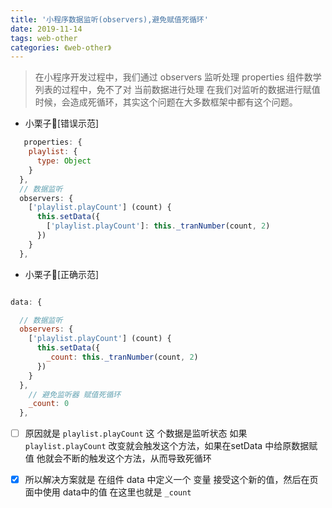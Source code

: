 ```yaml
---
title: '小程序数据监听(observers),避免赋值死循环'
date: 2019-11-14
tags: web-other
categories: 《web-other》
---
```




> 在小程序开发过程中，我们通过 observers 监听处理 properties 组件数学列表的过程中，免不了对 当前数据进行处理 
> 在我们对监听的数据进行赋值时候，会造成死循环，其实这个问题在大多数框架中都有这个问题。

- 小栗子🌰[错误示范]
```js
   properties: {
    playlist: {
      type: Object
    }
  },
  // 数据监听
  observers: {
    ['playlist.playCount'] (count) {
      this.setData({
        ['playlist.playCount']: this._tranNumber(count, 2)
      })
    }
  },
```
- 小栗子🌰[正确示范]

```js

data: {

  // 数据监听
  observers: {
    ['playlist.playCount'] (count) {
      this.setData({
        _count: this._tranNumber(count, 2)
      })
    }
  },
    // 避免监听器 赋值死循环
    _count: 0
  },
```


 - [ ] 原因就是 `playlist.playCount` 这 个数据是监听状态 如果 `playlist.playCount` 改变就会触发这个方法，如果在setData 中给原数据赋值 他就会不断的触发这个方法，从而导致死循环

- [x] 所以解决方案就是 在组件 data 中定义一个 变量 接受这个新的值，然后在页面中使用 data中的值 在这里也就是 `_count`